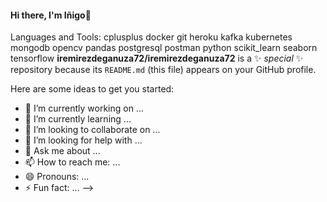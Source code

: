 ####                                                               Hi there, I'm Iñigo👋

Languages and Tools:
cplusplus docker git heroku kafka kubernetes mongodb opencv pandas postgresql postman python scikit_learn seaborn tensorflow
**iremirezdeganuza72/iremirezdeganuza72** is a ✨ _special_ ✨ repository because its `README.md` (this file) appears on your GitHub profile.

Here are some ideas to get you started:

- 🔭 I’m currently working on ...
- 🌱 I’m currently learning ...
- 👯 I’m looking to collaborate on ...
- 🤔 I’m looking for help with ...
- 💬 Ask me about ...
- 📫 How to reach me: ...
- 😄 Pronouns: ...
- ⚡ Fun fact: ...
-->
